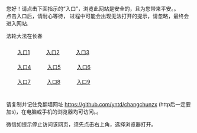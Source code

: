 您好！请点击下面指示的“入口”，浏览此网站是安全的，且为您带来平安。。 <br/>
点击入口后，请耐心等待， 过程中可能会出现无法打开的提示，请忽略，最终会进入网站. </br>

法轮大法在长春<br/>
<div style="padding:10px"><a style="margin:20px" target="_blank" href="https://drz3ztfkqhl1m.cloudfront.net/2Qpsp?nywnn" id="ccLink1" rel="nofollow">入口1</a> <a target="_blank" style="margin:20px" href="https://dk8csgt4zydj.cloudfront.net/2Qpsp?yjwczjl" id="ccLink2" rel="nofollow">入口2</a> <a style="margin:20px" target="_blank" href="https://d33jt498o3xm6a.cloudfront.net/2Qpsp?gjoozs" id="ccLink3" rel="nofollow">入口3</a></div>

<div style="padding:10px" ><a style="margin:20px" target="_blank" href="https://drz3ztfkqhl1m.cloudfront.net/2Qpsp?nywnn" id="ccLink4" rel="nofollow">入口4</a> <a style="margin:20px" href="https://dk8csgt4zydj.cloudfront.net/2Qpsp?yjwczjl" target="_blank" id="ccLink5" rel="nofollow">入口5</a> <a style="margin:20px" href="https://d33jt498o3xm6a.cloudfront.net/2Qpsp?gjoozs" target="_blank" id="ccLink6" rel="nofollow">入口6</a></div>

<div style="padding:10px"><a style="margin:20px" target="_blank" href="https://drz3ztfkqhl1m.cloudfront.net/2Qpsp?nywnn" id="ccLink7" rel="nofollow">入口7</a> <a style="margin:20px" href="https://dk8csgt4zydj.cloudfront.net/2Qpsp?yjwczjl" target="_blank" id="ccLink8" rel="nofollow">入口8</a> <a style="margin:20px" target="_blank" href="https://d33jt498o3xm6a.cloudfront.net/2Qpsp?gjoozs" id="ccLink9" rel="nofollow">入口9</a></div>

<br/>



请复制并记住免翻墙网址 https://github.com/yntd/changchunzx (http后一定要加s)，在电脑或手机的浏览器均可访问。。<br/>

微信如提示停止访问该网页，须先点击右上角，选择浏览器打开。
